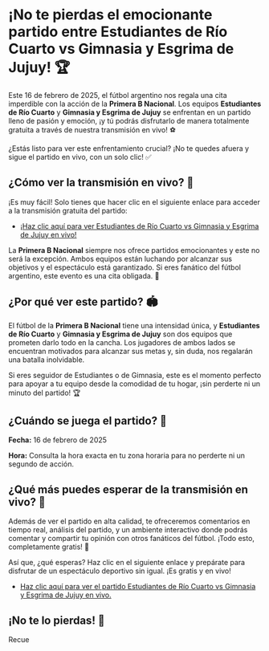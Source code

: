 # ¡No te pierdas el emocionante partido entre Estudiantes de Río Cuarto vs Gimnasia y Esgrima de Jujuy! 🏆

Este 16 de febrero de 2025, el fútbol argentino nos regala una cita imperdible con la acción de la **Primera B Nacional**. Los equipos **Estudiantes de Río Cuarto** y **Gimnasia y Esgrima de Jujuy** se enfrentan en un partido lleno de pasión y emoción, ¡y tú podrás disfrutarlo de manera totalmente gratuita a través de nuestra transmisión en vivo! ⚽️

¿Estás listo para ver este enfrentamiento crucial? ¡No te quedes afuera y sigue el partido en vivo, con un solo clic! ✅

## ¿Cómo ver la transmisión en vivo? 📲

¡Es muy fácil! Solo tienes que hacer clic en el siguiente enlace para acceder a la transmisión gratuita del partido:

- [¡Haz clic aquí para ver Estudiantes de Río Cuarto vs Gimnasia y Esgrima de Jujuy en vivo!](https://tinyurl.com/livestreamfreeo?st=Estudiantes+de+R%C3%ADo+Cuarto+vs+Gimnasia+y&si=ghc)

La **Primera B Nacional** siempre nos ofrece partidos emocionantes y este no será la excepción. Ambos equipos están luchando por alcanzar sus objetivos y el espectáculo está garantizado. Si eres fanático del fútbol argentino, este evento es una cita obligada. 🏅

## ¿Por qué ver este partido? 🏟️

El fútbol de la **Primera B Nacional** tiene una intensidad única, y **Estudiantes de Río Cuarto** y **Gimnasia y Esgrima de Jujuy** son dos equipos que prometen darlo todo en la cancha. Los jugadores de ambos lados se encuentran motivados para alcanzar sus metas y, sin duda, nos regalarán una batalla inolvidable.

Si eres seguidor de Estudiantes o de Gimnasia, este es el momento perfecto para apoyar a tu equipo desde la comodidad de tu hogar, ¡sin perderte ni un minuto del partido! 🏆

## ¿Cuándo se juega el partido? 📅

**Fecha:** 16 de febrero de 2025

**Hora:** Consulta la hora exacta en tu zona horaria para no perderte ni un segundo de acción.

## ¿Qué más puedes esperar de la transmisión en vivo? 📡

Además de ver el partido en alta calidad, te ofreceremos comentarios en tiempo real, análisis del partido, y un ambiente interactivo donde podrás comentar y compartir tu opinión con otros fanáticos del fútbol. ¡Todo esto, completamente gratis! 🎉

Así que, ¿qué esperas? Haz clic en el siguiente enlace y prepárate para disfrutar de un espectáculo deportivo sin igual. ¡Es gratis y en vivo!

- [Haz clic aquí para ver el partido Estudiantes de Río Cuarto vs Gimnasia y Esgrima de Jujuy en vivo.](https://tinyurl.com/livestreamfreeo?st=Estudiantes+de+R%C3%ADo+Cuarto+vs+Gimnasia+y&si=ghc)

## ¡No te lo pierdas! 🚀

Recue
